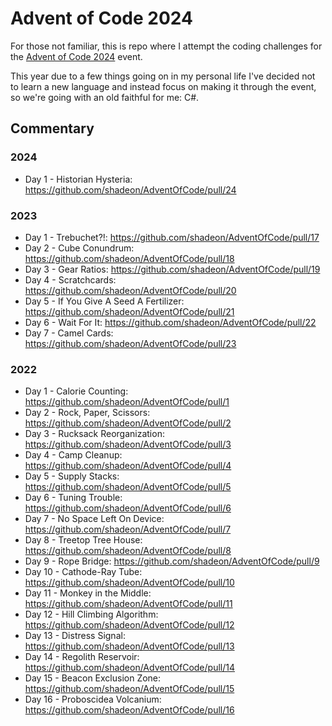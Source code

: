 # Advent of Code 2024

For those not familiar, this is repo where I attempt the coding challenges for the [Advent of Code 2024](https://adventofcode.com/2024/) event.

This year due to a few things going on in my personal life I've decided not to learn a new language and instead focus on making it through the event, so we're going with an old faithful for me: C#.

## Commentary

### 2024

- Day 1 - Historian Hysteria: https://github.com/shadeon/AdventOfCode/pull/24

### 2023

- Day 1 - Trebuchet?!: https://github.com/shadeon/AdventOfCode/pull/17
- Day 2 - Cube Conundrum: https://github.com/shadeon/AdventOfCode/pull/18
- Day 3 - Gear Ratios: https://github.com/shadeon/AdventOfCode/pull/19
- Day 4 - Scratchcards: https://github.com/shadeon/AdventOfCode/pull/20
- Day 5 - If You Give A Seed A Fertilizer: https://github.com/shadeon/AdventOfCode/pull/21
- Day 6 - Wait For It: https://github.com/shadeon/AdventOfCode/pull/22
- Day 7 - Camel Cards: https://github.com/shadeon/AdventOfCode/pull/23

### 2022

- Day 1 - Calorie Counting: https://github.com/shadeon/AdventOfCode/pull/1
- Day 2 - Rock, Paper, Scissors: https://github.com/shadeon/AdventOfCode/pull/2
- Day 3 - Rucksack Reorganization: https://github.com/shadeon/AdventOfCode/pull/3
- Day 4 - Camp Cleanup: https://github.com/shadeon/AdventOfCode/pull/4
- Day 5 - Supply Stacks: https://github.com/shadeon/AdventOfCode/pull/5
- Day 6 - Tuning Trouble: https://github.com/shadeon/AdventOfCode/pull/6
- Day 7 - No Space Left On Device: https://github.com/shadeon/AdventOfCode/pull/7
- Day 8 - Treetop Tree House: https://github.com/shadeon/AdventOfCode/pull/8
- Day 9 - Rope Bridge: https://github.com/shadeon/AdventOfCode/pull/9
- Day 10 - Cathode-Ray Tube: https://github.com/shadeon/AdventOfCode/pull/10
- Day 11 - Monkey in the Middle: https://github.com/shadeon/AdventOfCode/pull/11
- Day 12 - Hill Climbing Algorithm: https://github.com/shadeon/AdventOfCode/pull/12
- Day 13 - Distress Signal: https://github.com/shadeon/AdventOfCode/pull/13
- Day 14 - Regolith Reservoir: https://github.com/shadeon/AdventOfCode/pull/14
- Day 15 - Beacon Exclusion Zone: https://github.com/shadeon/AdventOfCode/pull/15
- Day 16 - Proboscidea Volcanium: https://github.com/shadeon/AdventOfCode/pull/16
